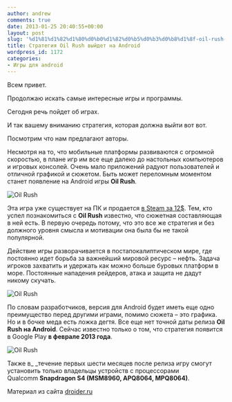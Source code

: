 ```yaml
---
author: andrew
comments: true
date: 2013-01-25 20:40:55+00:00
layout: post
slug: '%d1%81%d1%82%d1%80%d0%b0%d1%82%d0%b5%d0%b3%d0%b8%d1%8f-oil-rush-%d0%b2%d1%8b%d0%b9%d0%b4%d0%b5%d1%82-%d0%bd%d0%b0-android'
title: Стратегия Oil Rush выйдет на Android
wordpress_id: 1172
categories:
- Игры для android
---
```


Всем привет.





Продолжаю искать самые интересные игры и программы.





Сегодня речь пойдет об играх.





И так вашему вниманию стратегия, которая должна выйти вот вот.





Посмотрим что нам предлагают авторы.


<!-- more -->


Несмотря на то, что мобильные платформы развиваются с огромной скоростью, в плане игр им все еще далеко до настольных компьютеров и игровых консолей. Очень мало приложений радуют пользователей и отличной графикой и сюжетом. Быть может переломным моментом станет появление на Android игры **Oil Rush**.





![Oil Rush](http://droider.ru/wp-content/uploads/2013/01/logo14.jpg)





Эта игра уже существует на ПК и продается [в Steam за 12$](http://droider.ru/goto/http://store.steampowered.com/app/200390/). Тем, кто успел познакомиться с **Oil Rush** известно, что сюжетная составляющая в ней есть. В первую очередь потому, что это все же стратегия и без должного уровня смысла и мотивации она была бы не такой популярной.









Действие игры разворачивается в постапокалиптическом мире, где постоянно идет борьба за важнейший мировой ресурс – нефть. Задача игроков захватить и удержать как можно больше буровых платформ в море. Постоянные нападения рейдеров, атака и защита не дадут никому скучать.





![Oil Rush](http://droider.ru/wp-content/uploads/2013/01/129.jpg)





По словам разработчиков, версия для Android будет иметь еще одно преимущество перед другими играми, помимо сюжета – это графика. Но и в бочке меда есть ложка дегтя. Все еще нет точной даты релиза **Oil Rush на Android**. Сейчас известно только о том, что стратегия появится в Google Play **в феврале 2013 года**.





![Oil Rush](http://droider.ru/wp-content/uploads/2013/01/227.jpg)





Также в_ _течение первых шести месяцев после релиза игру смогут установить только владельцы устройств с процессорами Qualcomm **Snapdragon S4 (MSM8960, APQ8064, MPQ8064)**.





Материал из сайта [droider.ru](http://droider.ru/post/strategiya-oil-rush-vyiydet-na-android-25-01-2013/)
